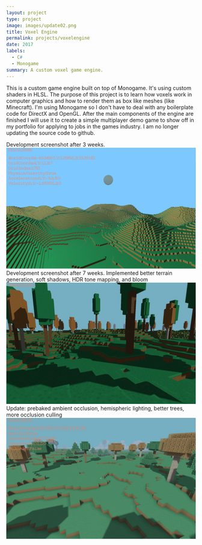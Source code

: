 ```yaml
---
layout: project
type: project
image: images/update02.png
title: Voxel Engine
permalink: projects/voxelengine
date: 2017
labels:
  - C#
  - Monogame
summary: A custom voxel game engine.
---
```


This is a custom game engine built on top of Monogame. It's using custom shaders in HLSL. The purpose of this project
is to learn how voxels work in computer graphics and how to render them as box like meshes (like Minecraft). I'm using 
Monogame so I don't have to deal with any boilerplate code for DirectX and OpenGL. After the main components of the 
engine are finished I will use it to create a simple multiplayer demo game to show off in my portfolio for applying to 
jobs in the games industry. I am no longer updating the source code to github.
<div class="row">



  <div class="column">
Development screenshot after 3 weeks.
<img class="ui medium right floated rounded image" src="../images/voxel_engine.jpg">
</div>

  <div class="column">
Development screenshot after 7 weeks.
Implemented better terrain generation, soft shadows, HDR tone mapping, and bloom
<img class="ui medium right floated rounded image" src="../images/update.jpg">
</div>

  <div class="column">
Update: prebaked ambient occlusion, hemispheric lighting, better trees, more occlusion culling
<img class="ui medium right floated rounded image" src="../images/update02.png">
  </div>
</div>
